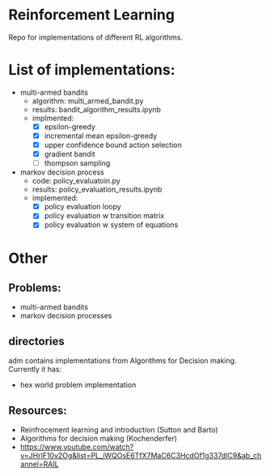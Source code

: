 # Reinforcement Learning

Repo for implementations of different RL algorithms.

# List of implementations:

- multi-armed bandits
  - algorithm: multi_armed_bandit.py
  - results: bandit_algorithm_results.ipynb
  - implmented:
    - [x] epsilon-greedy
    - [x] incremental mean epsilon-greedy
    - [x] upper confidence bound action selection
    - [x] gradient bandit
    - [ ] thompson sampling
- markov decision process
  - code: policy_evaluatoin.py
  - results: policy_evaluation_results.ipynb
  - implemented:
    - [x] policy evaluation loopy
    - [x] policy evaluation w transition matrix
    - [x] policy evaluation w system of equations

# Other

## Problems:

- multi-armed bandits
- markov decision processes

## directories

adm contains implementations from Algorithms for Decision making. Currently it has:

- hex world problem implementation

## Resources:

- Reinfrocement learning and introduction (Sutton and Barto)
- Algorithms for decision making (Kochenderfer)
- https://www.youtube.com/watch?v=JHrlF10v2Og&list=PL_iWQOsE6TfX7MaC6C3HcdOf1g337dlC9&ab_channel=RAIL
